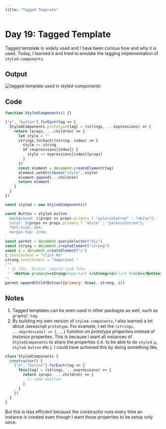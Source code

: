 ```yaml
---
title: "Tagged Template"
---
```


# Day 19: Tagged Template

Tagged template is widely used and I have been curious how and why it is used. Today, I learned it and tried to emulate the tagging implementation of `styled-components`.

## Output

![tagged template used in styled-components](/images/day19-tagged-template.png)

## Code

```js
function StyledComponents() {}

["p", "button"].forEach(tag => {
  StyledComponents.prototype[tag] = (strings, ...expressions) => {
    return (props, ...children) => {
      let style = ""
      strings.forEach((string, index) => {
        style += string
        if (expressions[index]) {
          style += expressions[index](props)
        }
      })
      const element = document.createElement(tag)
      element.setAttribute("style", style)
      element.append(...children)
      return element
    }
  }
})

const styled = new StyledComponents()

const Button = styled.button`
  background: ${props => props.primary ? "palevioletred" : "white"};
  color: ${props => props.primary ? "white" : "palevioletred"};
  font-size: 2em;
  margin-top: 1rem;
`
const parent = document.querySelector("div")
const strong = document.createElement("strong")
const i = document.createElement("i")
i.textContent = "Click Me"
strong.textContent = "Important "
/**
 * In JSX, `Button` should look like
 * `<Button primary><strong>Important </strong><i>Click Me</i></Button>`
*/
parent.appendChild(Button({primary: true}, strong, i))
```

## Notes

1. Tagged templates can be seen used in other packages as well, such as `graphql-tag`.
2. By building my own version of `styled-components`, I also learned a lot about Javascript `prototype`. For example, I set the `(strings, ...expressions) => {...}` function on *prototype* properties instead of *instance* properties. This is because I want all instances of `StyledComponents` to share the properties (i.e. to be able to do `styled.p`, `styled.button` etc.). I could have achieved this by doing something like,

```js
class StyledComponents {
  constructor() {
    ["p", "button"].forEach(tag => {
      this[tag] = (strings, ...expressions) => {
        return (props, ...children) => {
          // code omitted
        }
      }
    })
  }
}
```

But this is less efficient because the constructor runs every time an instance is created even though I want those properties to be setup only once.
